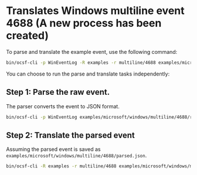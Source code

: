 # Translates Windows multiline event 4688 (A new process has been created)

To parse and translate the example event, use the following command:
```bash
bin/ocsf-cli -p WinEventLog -R examples -r multiline/4688 examples/microsoft/windows/multiline/4688/raw.event
```

You can choose to run the parse and translate tasks independently:

## Step 1: Parse the raw event.
The parser converts the event to JSON format.
```bash
bin/ocsf-cli -p WinEventLog examples/microsoft/windows/multiline/4688/raw.event
```

## Step 2: Translate the parsed event
Assuming the parsed event is saved as `examples/microsoft/windows/multiline/4688/parsed.json`.

```bash
bin/ocsf-cli -R examples -r multiline/4688 examples/microsoft/windows/multiline/4688/parsed.json
```
